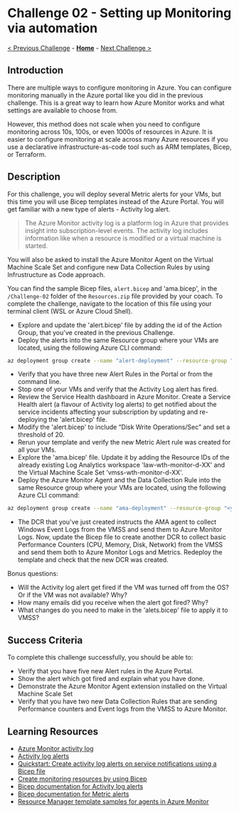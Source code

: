 # Challenge 02 - Setting up Monitoring via automation

[< Previous Challenge](./Challenge-01.md) - **[Home](../README.md)** - [Next Challenge >](./Challenge-03.md)

## Introduction

There are multiple ways to configure monitoring in Azure. You can configure monitoring manually in the Azure portal like you did in the previous challenge. This is a great way to learn how Azure Monitor works and what settings are available to choose from. 

However, this method does not scale when you need to configure monitoring across 10s, 100s, or even 1000s of resources in Azure. It is easier to configure monitoring at scale across many Azure resources if you use a declarative infrastructure-as-code tool such as ARM templates, Bicep, or Terraform.

## Description

For this challenge, you will deploy several Metric alerts for your VMs, but this time you will use Bicep templates instead of the Azure Portal. You will get familiar with a new type of alerts - Activity log alert. 

> The Azure Monitor activity log is a platform log in Azure that provides insight into subscription-level events. The activity log includes information like when a resource is modified or a virtual machine is started.

You will also be asked to install the Azure Monitor Agent on the Virtual Machine Scale Set and configure new Data Collection Rules by using Infrustructure as Code approach.

You can find the sample Bicep files, `alert.bicep` and 'ama.bicep', in the `/Challenge-02` folder of the `Resources.zip` file provided by your coach. To complete the challenge, navigate to the location of this file using your terminal client (WSL or Azure Cloud Shell).

- Explore and update the 'alert.bicep' file by adding the id of the Action Group, that you've created in the previous Challenge.
- Deploy the alerts into the same Resource group where your VMs are located, using the following Azure CLI command: 
```bash
az deployment group create --name "alert-deployment" --resource-group "<your-resource-group-name>" --template-file alert.bicep
```
- Verify that you have three new Alert Rules in the Portal or from the command line.
- Stop one of your VMs and verify that the Activity Log alert has fired.
- Review the Service Health dashboard in Azure Monitor. Create a Service Health alert (a flavour of Activity log alerts) to get notified about the service incidents affecting your subscription by updating and re-deploying the 'alert.bicep' file.
- Modify the 'alert.bicep' to include “Disk Write Operations/Sec” and set a threshold of 20.
- Rerun your template and verify the new Metric Alert rule was created for all your VMs.
- Explore the 'ama.bicep' file. Update it by adding the Resource IDs of the already existing Log Analytics workspace 'law-wth-monitor-d-XX' and the Virtual Machine Scale Set 'vmss-wth-monitor-d-XX'.
- Deploy the Azure Monitor Agent and the Data Collection Rule into the same Resource group where your VMs are located, using the following Azure CLI command: 
```bash
az deployment group create --name "ama-deployment" --resource-group "<your-resource-group-name>" --template-file ama.bicep
```
- The DCR that you've just created instructs the AMA agent to collect Windows Event Logs from the VMSS and send them to Azure Monitor Logs. Now, update the Bicep file to create another DCR to collect basic Performance Counters (CPU, Memory, Disk, Network) from the VMSS and send them both to Azure Monitor Logs and Metrics. Redeploy the template and check that the new DCR was created.

Bonus questions: 
- Will the Activity log alert get fired if the VM was turned off from the OS? Or if the VM was not available? Why?
- How many emails did you receive when the alert got fired? Why?
- What changes do you need to make in the 'alets.bicep' file to apply it to VMSS?

## Success Criteria

To complete this challenge successfully, you should be able to:
- Verify that you have five new Alert rules in the Azure Portal.
- Show the alert which got fired and explain what you have done.
- Demonstrate the Azure Monitor Agent extension installed on the Virtual Machine Scale Set 
- Verify that you have two new Data Collection Rules that are sending Performance counters and Event logs from the VMSS to Azure Monitor.

## Learning Resources

- [Azure Monitor activity log](https://learn.microsoft.com/en-us/azure/azure-monitor/essentials/activity-log)
- [Activity log alerts](https://learn.microsoft.com/en-us/azure/azure-monitor/alerts/alerts-types#activity-log-alerts)
- [Quickstart: Create activity log alerts on service notifications using a Bicep file](https://learn.microsoft.com/en-us/azure/service-health/alerts-activity-log-service-notifications-bicep?tabs=CLI)
- [Create monitoring resources by using Bicep](https://learn.microsoft.com/en-us/azure/azure-resource-manager/bicep/scenarios-monitoring)
- [Bicep documentation for Activity log alerts](https://learn.microsoft.com/en-us/azure/templates/microsoft.insights/activitylogalerts?pivots=deployment-language-bicep)
- [Bicep documentation for Metric alerts](https://learn.microsoft.com/en-us/azure/templates/microsoft.insights/metricalerts?pivots=deployment-language-bicep)
- [Resource Manager template samples for agents in Azure Monitor](https://learn.microsoft.com/en-us/azure/azure-monitor/agents/resource-manager-agent?tabs=bicep)
